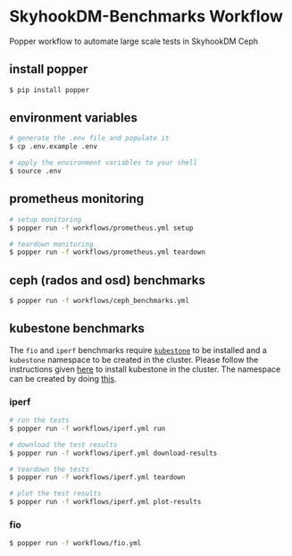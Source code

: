 # SkyhookDM-Benchmarks Workflow

Popper workflow to automate large scale tests in SkyhookDM Ceph

## install popper
```bash
$ pip install popper
```

## environment variables
```bash
# generate the .env file and populate it
$ cp .env.example .env 

# apply the environment variables to your shell
$ source .env
```

## prometheus monitoring
```bash
# setup monitoring
$ popper run -f workflows/prometheus.yml setup

# teardown monitoring
$ popper run -f workflows/prometheus.yml teardown
```

## ceph (rados and osd) benchmarks
```bash
$ popper run -f workflows/ceph_benchmarks.yml 
```

## kubestone benchmarks

The `fio` and `iperf` benchmarks require [`kubestone`](https://kubestone.io/en/latest/) to be installed and a `kubestone` namespace to be created in the cluster.
Please follow the instructions given [here](https://kubestone.io/en/latest/quickstart/#installation) to install kubestone in the cluster. The namespace can be created by doing [this](https://kubestone.io/en/latest/quickstart/#namespace).

### iperf
```bash
# run the tests
$ popper run -f workflows/iperf.yml run

# download the test results
$ popper run -f workflows/iperf.yml download-results

# teardown the tests
$ popper run -f workflows/iperf.yml teardown

# plot the test results
$ popper run -f workflows/iperf.yml plot-results
```

### fio
```bash
$ popper run -f workflows/fio.yml
```
